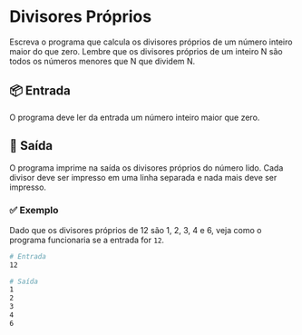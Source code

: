 # Divisores Próprios

Escreva o programa que calcula os divisores próprios de um número inteiro maior do que zero. Lembre que os divisores próprios de um inteiro N são todos os números menores que N que dividem N.

## 📦 Entrada

O programa deve ler da entrada um número inteiro maior que zero.

## 🌷 Saída

O programa imprime na saída os divisores próprios do número lido. Cada divisor deve ser impresso em uma linha separada e nada mais deve ser impresso.

### ✅ Exemplo

Dado que os divisores próprios de 12 são 1, 2, 3, 4 e 6, veja como o programa funcionaria se a entrada for `12`.

```bash
# Entrada
12

# Saída
1
2
3
4
6
```
